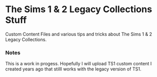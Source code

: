 # The Sims 1 &amp; 2 Legacy Collections Stuff
Custom Content Files and various tips and tricks about The Sims 1 & 2 Legacy Collections.

### Notes
This is a work in progess.  Hopefully I will upload TS1 custom content I created years ago that stilll works with the legacy version of TS1.
